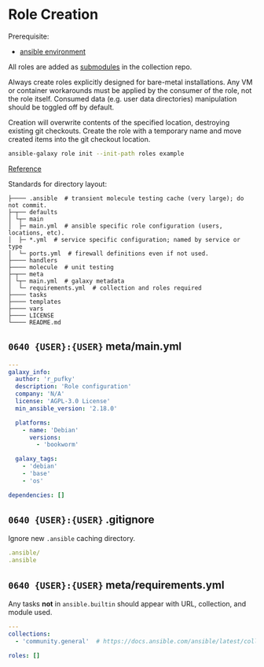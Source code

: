 # Role Creation
Prerequisite:
* [ansible environment](../environment/ansible.md)

All roles are added as [submodules](submodules.md) in the collection repo.

Always create roles explicitly designed for bare-metal installations. Any VM or
container workarounds must be applied by the consumer of the role, not the role
itself. Consumed data (e.g. user data directories) manipulation should be
toggled off by default.

Creation will overwrite contents of the specified location, destroying existing
git checkouts. Create the role with a temporary name and move created items
into the git checkout location.

``` bash
ansible-galaxy role init --init-path roles example
```
[Reference](https://goetzrieger.github.io/ansible-collections/5-creating-collections/#adding-content-adding-a-custom-role)

Standards for directory layout:
```
├──── .ansible  # transient molecule testing cache (very large); do not commit.
├─┬── defaults
│ └┬─ main
│  ├─ main.yml  # ansible specific role configuration (users, locations, etc).
│  ├─ *.yml  # service specific configuration; named by service or type
│  └─ ports.yml  # firewall definitions even if not used.
├──── handlers
├──── molecule  # unit testing
├─┬── meta
│ └┬─ main.yml  # galaxy metadata
│  └─ requirements.yml  # collection and roles required
├──── tasks
├──── templates
├──── vars
├──── LICENSE
└──── README.md
```

## `0640 {USER}:{USER}` meta/main.yml
``` yaml
---
galaxy_info:
  author: 'r_pufky'
  description: 'Role configuration'
  company: 'N/A'
  license: 'AGPL-3.0 License'
  min_ansible_version: '2.18.0'

  platforms:
    - name: 'Debian'
      versions:
        - 'bookworm'

  galaxy_tags:
    - 'debian'
    - 'base'
    - 'os'

dependencies: []
```

## `0640 {USER}:{USER}` .gitignore
Ignore new `.ansible` caching directory.
``` yaml
.ansible/
.ansible
```

## `0640 {USER}:{USER}` meta/requirements.yml
Any tasks **not** in `ansible.builtin` should appear with URL, collection, and
module used.
``` yaml
---
collections:
  - 'community.general'  # https://docs.ansible.com/ansible/latest/collections/community/general/

roles: []
```
